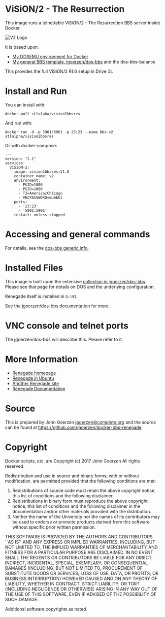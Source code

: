 # ViSiON/2 - The Resurrection

This image runs a telnettable ViSiON/2 - The Resurrection BBS server inside Docker.

![V2 Logo](https://github.com/stlalpha/vision-2-bbs/blob/main/IMAGES/welcome.png?raw=true)

It is based upon:

 - [My DOSEMU environment for Docker](https://github.com/jgoerzen/docker-dosemu)
 - [My general BBS template, jgoerzen/dos-bbs](https://github.com/jgoerzen/docker-dos-bbs) and the dos-bbs-balance
 

This provides the full ViSiON/2 R1.0 setup in Drive G:.

# Install and Run

You can install with:

    docker pull stlalpha/vision2bbsres

And run with:

    docker run -d -p 5901:5901 -p 23:23 --name bbs-v2 stlalpha/vision2bbsres

Or with docker-compose:

```
---
version: "2.1"
services:
  ViSiON-2:
    image: vision2bbsres:V1.0
    container_name: v2
    environment:
      - PUID=1000
      - PGID=1000
      - TZ=America/Chicago
      - VNCPASSWORD=muhbbs
    ports:
      - '23:23'
      - '5901:5901'
    restart: unless-stopped
```

# Accessing and general commands

For details, see the [dos-bbs generic info](https://github.com/jgoerzen/docker-dos-bbs).

# Installed Files

This image is built upon the extensive [collection in jgoerzen/dos-bbs](https://github.com/jgoerzen/docker-dos-bbs).
Please see that page for details on DOS and the underlying configuration.

Renegade itself is installed in `G:\V2`.

See the jgoerzen/dos-bbs documentation for more.

# VNC console and telnet ports

The jgoerzen/dos-bbs will describe this.  Please refer to it.


# More Information

 - [Renegade homepage](http://www.renegadebbs.info/)
 - [Renegade in Ubuntu](http://www.instructables.com/id/Renegade-BBS-in-Ubuntu-Linux-Telnet-Multi-Node/)
 - [Another Renegade site](http://www.redditmirror.cc/cache/websites/geek.phatus.com_9stap/geek.phatus.com/2009/08/renegade-bbs-in-ubuntu-linux-telnetmulti-node/index.html)
 - [Renegade Documentation](http://renegadebbs.info/docs/)

# Source

This is prepared by John Goerzen <jgoerzen@complete.org> and the source
can be found at https://github.com/jgoerzen/docker-bbs-renegade

# Copyright

Docker scripts, etc. are
Copyright (c) 2017 John Goerzen 
All rights reserved.

Redistribution and use in source and binary forms, with or without
modification, are permitted provided that the following conditions
are met:
1. Redistributions of source code must retain the above copyright
   notice, this list of conditions and the following disclaimer.
2. Redistributions in binary form must reproduce the above copyright
   notice, this list of conditions and the following disclaimer in the
   documentation and/or other materials provided with the distribution.
3. Neither the name of the University nor the names of its contributors
   may be used to endorse or promote products derived from this software
   without specific prior written permission.

THIS SOFTWARE IS PROVIDED BY THE AUTHORS AND CONTRIBUTORS ``AS IS'' AND
ANY EXPRESS OR IMPLIED WARRANTIES, INCLUDING, BUT NOT LIMITED TO, THE
IMPLIED WARRANTIES OF MERCHANTABILITY AND FITNESS FOR A PARTICULAR PURPOSE
ARE DISCLAIMED.  IN NO EVENT SHALL THE REGENTS OR CONTRIBUTORS BE LIABLE
FOR ANY DIRECT, INDIRECT, INCIDENTAL, SPECIAL, EXEMPLARY, OR CONSEQUENTIAL
DAMAGES (INCLUDING, BUT NOT LIMITED TO, PROCUREMENT OF SUBSTITUTE GOODS
OR SERVICES; LOSS OF USE, DATA, OR PROFITS; OR BUSINESS INTERRUPTION)
HOWEVER CAUSED AND ON ANY THEORY OF LIABILITY, WHETHER IN CONTRACT, STRICT
LIABILITY, OR TORT (INCLUDING NEGLIGENCE OR OTHERWISE) ARISING IN ANY WAY
OUT OF THE USE OF THIS SOFTWARE, EVEN IF ADVISED OF THE POSSIBILITY OF
SUCH DAMAGE.

Additional software copyrights as noted.


